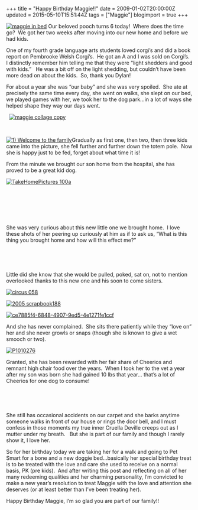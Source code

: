 +++
title = "Happy Birthday Maggie!!"
date = 2009-01-02T20:00:00Z
updated = 2015-05-10T15:51:44Z
tags = ["Maggie"]
blogimport = true 
+++

[![maggie in bed](https://latc.s3.amazonaws.com/wp-content/uploads/2009/01/maggieinbed-thumb1.jpg "maggie in bed")](https://latc.s3.amazonaws.com/wp-content/uploads/2009/01/maggieinbed1.jpg) Our beloved pooch turns 6 today!&#160; Where does the time go?&#160; We got her two weeks after moving into our new home and before we had kids.&#160; 

One of my fourth grade language arts students loved corgi’s and did a book report on Pembrooke Welsh Corgi’s.&#160; He got an A and I was sold on Corgi’s.&#160; I distinctly remember him telling me that they were “light shedders and good with kids.”&#160;&#160; He was a bit off on the light shedding, but couldn’t have been more dead on about the kids.&#160; So, thank you Dylan!

For about a year she was “our baby” and she was very spoiled.&#160; She ate at precisely the same time every day, she went on walks, she slept on our bed, we played games with her, we took her to the dog park…in a lot of ways she helped shape they way our days went.

&#160; [![maggie collage copy](https://latc.s3.amazonaws.com/wp-content/uploads/2009/01/maggiecollagecopy-thumb.jpg "maggie collage copy")](https://latc.s3.amazonaws.com/wp-content/uploads/2009/01/maggiecollagecopy.jpg) 

&#160;

[![1) Welcome to the family](https://latc.s3.amazonaws.com/wp-content/uploads/2009/01/1welcometothefamily-thumb1.jpg "1) Welcome to the family")](https://latc.s3.amazonaws.com/wp-content/uploads/2009/01/1welcometothefamily1.jpg)Gradually as first one, then two, then three kids came into the picture, she fell further and further down the totem pole.&#160; Now she is happy just to be fed, forget about what time it is! 

From the minute we brought our son home from the hospital, she has proved to be a great kid dog.&#160; 

[![TakeHomePictures 100a](https://latc.s3.amazonaws.com/wp-content/uploads/2009/01/takehomepictures100a-thumb.jpg "TakeHomePictures 100a")](https://latc.s3.amazonaws.com/wp-content/uploads/2009/01/takehomepictures100a.jpg)

&#160;

&#160;

&#160;

She was very curious about this new little one we brought home.&#160; I love these shots of her peering up curiously at him as if to ask us, “What is this thing you brought home and how will this effect me?”

&#160;

&#160;

Little did she know that she would be pulled, poked, sat on, not to mention overlooked thanks to this new one and his soon to come sisters.

[![circus 058](https://latc.s3.amazonaws.com/wp-content/uploads/2009/01/circus058-thumb.jpg "circus 058")](https://latc.s3.amazonaws.com/wp-content/uploads/2009/01/circus058.jpg) 

[![2005 scrapbook188](https://latc.s3.amazonaws.com/wp-content/uploads/2009/01/2005scrapbook188-thumb.jpg "2005 scrapbook188")](https://latc.s3.amazonaws.com/wp-content/uploads/2009/01/2005scrapbook188.jpg) 

[![ce7885f4-6848-4907-9ed5-4e1271fe1ccf](https://latc.s3.amazonaws.com/wp-content/uploads/2009/01/ce7885f4684849079ed54e1271fe1ccf-thumb.jpg "ce7885f4-6848-4907-9ed5-4e1271fe1ccf")](https://latc.s3.amazonaws.com/wp-content/uploads/2009/01/ce7885f4684849079ed54e1271fe1ccf.jpg) 

And she has never complained.&#160; She sits there patiently while they “love on” her and she never growls or snaps (though she is known to give a wet smooch or two).&#160; 

[![P1010276](https://latc.s3.amazonaws.com/wp-content/uploads/2009/01/p1010276-thumb.jpg "P1010276")](https://latc.s3.amazonaws.com/wp-content/uploads/2009/01/p1010276.jpg)

Granted, she has been rewarded with her fair share of Cheerios and remnant high chair food over the years.&#160; When I took her to the vet a year after my son was born she had gained 10 lbs that year… that’s a lot of Cheerios for one dog to consume!

&#160;

&#160;

She still has occasional accidents on our carpet and she barks anytime someone walks in front of our house or rings the door bell, and I must confess in those moments my true inner Cruella Deville creeps out as I mutter under my breath.&#160;&#160; But she is part of our family and though I rarely show it, I love her. 

 So for her birthday today we are taking her for a walk and going to Pet Smart for a bone and a new doggie bed…basically her special birthday treat is to be treated with the love and care she used to receive on a normal basis, PK (pre kids).&#160; And after writing this post and reflecting on all of her many redeeming qualities and her charming personality, I’m convicted to make a new year’s resolution to treat Maggie with the love and attention she deserves (or at least better than I’ve been treating her). 

Happy Birthday Maggie, I’m so glad you are part of our family!!
